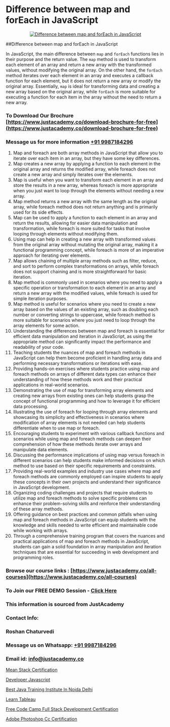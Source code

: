 # Difference between map and forEach in JavaScript

<p align="center">
  <a href="https://justacademy.co/course-detail/javascript-training">
    <img src="https://justacademy.co/storage2/course_image/1676636853_course_image.webp" alt="Difference between map and forEach in JavaScript">
  </a>
</p>
##Difference between map and forEach in JavaScript

In JavaScript, the main difference between `map` and `forEach` functions lies in their purpose and the return value. The `map` method is used to transform each element of an array and return a new array with the transformed values, without modifying the original array. On the other hand, the `forEach` method iterates over each element in an array and executes a callback function for each element, but it does not return a new array or modify the original array. Essentially, `map` is ideal for transforming data and creating a new array based on the original array, while `forEach` is more suitable for executing a function for each item in the array without the need to return a new array.
### To Download Our Brochure [https://www.justacademy.co/download-brochure-for-free](https://www.justacademy.co/download-brochure-for-free)
### Message us for more information [+91 9987184296](https://api.whatsapp.com/send?phone=919987184296)
1) Map and foreach are both array methods in JavaScript that allow you to iterate over each item in an array, but they have some key differences.
2) Map creates a new array by applying a function to each element in the original array and returns the modified array, while foreach does not create a new array and simply iterates over the elements.
3) Map is useful when you want to transform each element in an array and store the results in a new array, whereas foreach is more appropriate when you just want to loop through the elements without needing a new array.
4) Map method returns a new array with the same length as the original array, while foreach method does not return anything and is primarily used for its side effects.
5) Map can be used to apply a function to each element in an array and return the results, allowing for easier data manipulation and transformation, while foreach is more suited for tasks that involve looping through elements without modifying them.
6) Using map can help in creating a new array with transformed values from the original array without mutating the original array, making it a functional programming concept, while foreach is more of an imperative approach for iterating over elements.
7) Map allows chaining of multiple array methods such as filter, reduce, and sort to perform complex transformations on arrays, while foreach does not support chaining and is more straightforward for basic iteration.
8) Map method is commonly used in scenarios where you need to apply a specific operation or transformation to each element in an array and return a new array with the modified values, while foreach is used for simple iteration purposes.
9) Map method is useful for scenarios where you need to create a new array based on the values of an existing array, such as doubling each number or converting strings to uppercase, while foreach method is more suitable for scenarios where you just need to loop through the array elements for some action.
10) Understanding the differences between map and foreach is essential for efficient data manipulation and iteration in JavaScript, as using the appropriate method can significantly impact the performance and readability of your code.
11) Teaching students the nuances of map and foreach methods in JavaScript can help them become proficient in handling array data and performing necessary transformations or iterations with ease.
12) Providing hands-on exercises where students practice using map and foreach methods on arrays of different data types can enhance their understanding of how these methods work and their practical applications in real-world scenarios.
13) Demonstrating the use of map for transforming array elements and creating new arrays from existing ones can help students grasp the concept of functional programming and how to leverage it for efficient data processing.
14) Illustrating the use of foreach for looping through array elements and showcasing its simplicity and effectiveness in scenarios where modification of array elements is not needed can help students differentiate when to use map or foreach.
15) Encouraging students to experiment with various callback functions and scenarios while using map and foreach methods can deepen their comprehension of how these methods iterate over arrays and manipulate data elements.
16) Discussing the performance implications of using map versus foreach in different scenarios can help students make informed decisions on which method to use based on their specific requirements and constraints.
17) Providing real-world examples and industry use cases where map and foreach methods are commonly employed can inspire students to apply these concepts in their own projects and understand their significance in JavaScript development.
18) Organizing coding challenges and projects that require students to utilize map and foreach methods to solve specific problems can enhance their problem-solving skills and reinforce their understanding of these array methods.
19) Offering guidance on best practices and common pitfalls when using map and foreach methods in JavaScript can equip students with the knowledge and skills needed to write efficient and maintainable code while working with arrays.
20) Through a comprehensive training program that covers the nuances and practical applications of map and foreach methods in JavaScript, students can gain a solid foundation in array manipulation and iteration techniques that are essential for succeeding in web development and programming roles.

### Browse our course links : [https://www.justacademy.co/all-courses](https://www.justacademy.co/all-courses) 
### To Join our FREE DEMO Session - [Click Here](https://www.justacademy.co/register-for-course-demo)


### This information is sourced from JustAcademy
### Contact Info:
### Roshan Chaturvedi
### Message us on Whatsapp: [+91 9987184296](https://api.whatsapp.com/send?phone=919987184296)
### Email id: [info@justacademy.co](mailto:info@justacademy.co)
                
[Mean Stack Certification](https://www.linkedin.com/pulse/mean-stack-certification-justacademy-kolkata-nqu9c/)

[Developer Javascript](https://www.linkedin.com/pulse/developer-javascript-software-training-mountain-view-ghpre?trackingId=iybmdSkxK5SNYhCT4kBGeA%3D%3D&lipi=urn%3Ali%3Apage%3Ad_flagship3_company_admin%3BRmRTtwAISLyMmFqcBdL04g%3D%3D)

[Best Java Training Institute In Noida Delhi](https://medium.com/@mistersumit961/best-java-training-institute-in-noida-delhi-0916cf4d1e58)

[Learn Tableau](https://medium.com/@namusn/learn-tableau-485273c0b2cb)

[Free Code Camp Full Stack Development Certification](https://justacademyin.github.io/Articles/Free-Code-Camp-Full-Stack-Development-Certification)

[Adobe Photoshop Cc Certification](https://justacademyin.github.io/justacademy/adobe-photoshop-cc-certification)

